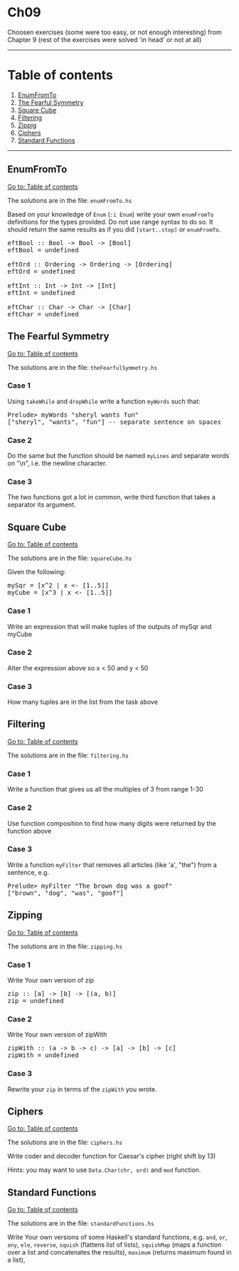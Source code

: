 # Ch09

Choosen exercises (some were too easy, or not enough interesting) from Chapter 9 (rest of the exercises were solved 'in head' or not at all)

---

# Table of contents

1. [EnumFromTo](#enumfromto)
2. [The Fearful Symmetry](#the-fearful-symmetry)
3. [Square Cube](#square-cube)
4. [Filtering](#filtering)
5. [Zippig](#zipping)
6. [Ciphers](#ciphers)
7. [Standard Functions](#standard-functions)

---

## EnumFromTo

[Go to: Table of contents](#table-of-contents)

The solutions are in the file: `enumFromTo.hs`

Based on your knowledge of `Enum` (`:i Enum`) write your own `enumFromTo` definitions for the types provided. Do not use range syntax to do so. It should return the same results as if you did `[start..stop]` or `enumFromTo`.

<pre>
eftBool :: Bool -> Bool -> [Bool]
eftBool = undefined

eftOrd :: Ordering -> Ordering -> [Ordering]
eftOrd = undefined

eftInt :: Int -> Int -> [Int]
eftInt = undefined

eftChar :: Char -> Char -> [Char]
eftChar = undefined
</pre>

## The Fearful Symmetry

[Go to: Table of contents](#table-of-contents)

The solutions are in the file: `theFearfulSymmetry.hs`

### Case 1

Using `takeWhile` and `dropWhile` write a function `myWords` such that:

<pre>
Prelude> myWords "sheryl wants fun"
["sheryl", "wants", "fun"] -- separate sentence on spaces
</pre>

### Case 2

Do the same but the function should be named `myLines` and separate words on "\n", i.e. the newline character.

### Case 3

The two functions got a lot in common, write third function that takes a separator its argument.

## Square Cube

[Go to: Table of contents](#table-of-contents)

The solutions are in the file: `squareCube.hs`

Given the following:

<pre>
mySqr = [x^2 | x <- [1..5]]
myCube = [x^3 | x <- [1..5]]
</pre>

### Case 1

Write an expression that will make tuples of the outputs of mySqr and myCube

### Case 2

Alter the expression above so x < 50 and y < 50

### Case 3

How many tuples are in the list from the task above

## Filtering

[Go to: Table of contents](#table-of-contents)

The solutions are in the file: `filtering.hs`

### Case 1

Write a function that gives us all the multiples of 3 from range 1-30

### Case 2

Use function composition to find how many digits were returned by the function above

### Case 3

Write a function `myFilter` that removes all articles (like 'a', "the") from a sentence, e.g.

<pre>
Prelude> myFilter "The brown dog was a goof"
["brown", "dog", "was", "goof"]
</pre>

## Zipping

[Go to: Table of contents](#table-of-contents)

The solutions are in the file: `zipping.hs`

### Case 1

Write Your own version of zip

<pre>
zip :: [a] -> [b] -> [(a, b)]
zip = undefined
</pre>

### Case 2

Write Your own version of zipWith

<pre>
zipWith :: (a -> b -> c) -> [a] -> [b] -> [c]
zipWith = undefined
</pre>

### Case 3

Rewrite your `zip` in terms of the `zipWith` you wrote.

## Ciphers

[Go to: Table of contents](#table-of-contents)

The solutions are in the file: `ciphers.hs`

Write coder and decoder function for Caesar's cipher (right shift by 13)

Hints: you may want to use `Data.Char(chr, ord)` and `mod` function.

## Standard Functions

[Go to: Table of contents](#table-of-contents)

The solutions are in the file: `standardFunctions.hs`

Write Your own versions of some Haskell's standard functions, e.g. `and`, `or`, `any`, `ele`, `reverse`, `squish` (flattens list of lists), `squishMap` (maps a function over a list and concatenates the results), `maximum` (returns maximum found in a list),
